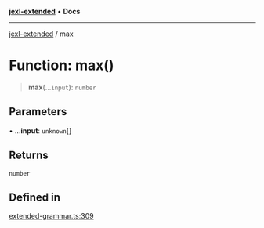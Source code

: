 [**jexl-extended**](../README.md) • **Docs**

***

[jexl-extended](../README.md) / max

# Function: max()

> **max**(...`input`): `number`

## Parameters

• ...**input**: `unknown`[]

## Returns

`number`

## Defined in

[extended-grammar.ts:309](https://github.com/nikoraes/jexl-extended/blob/0f5e836bd796a7ceb7bc07f325b2ca770e2551a1/src/extended-grammar.ts#L309)
